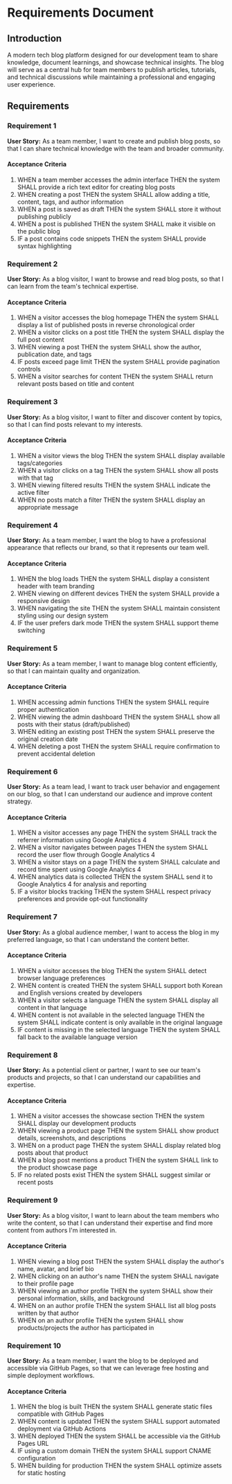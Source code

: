 # Requirements Document

## Introduction

A modern tech blog platform designed for our development team to share knowledge, document learnings, and showcase technical insights. The blog will serve as a central hub for team members to publish articles, tutorials, and technical discussions while maintaining a professional and engaging user experience.

## Requirements

### Requirement 1

**User Story:** As a team member, I want to create and publish blog posts, so that I can share technical knowledge with the team and broader community.

#### Acceptance Criteria

1. WHEN a team member accesses the admin interface THEN the system SHALL provide a rich text editor for creating blog posts
2. WHEN creating a post THEN the system SHALL allow adding a title, content, tags, and author information
3. WHEN a post is saved as draft THEN the system SHALL store it without publishing publicly
4. WHEN a post is published THEN the system SHALL make it visible on the public blog
5. IF a post contains code snippets THEN the system SHALL provide syntax highlighting

### Requirement 2

**User Story:** As a blog visitor, I want to browse and read blog posts, so that I can learn from the team's technical expertise.

#### Acceptance Criteria

1. WHEN a visitor accesses the blog homepage THEN the system SHALL display a list of published posts in reverse chronological order
2. WHEN a visitor clicks on a post title THEN the system SHALL display the full post content
3. WHEN viewing a post THEN the system SHALL show the author, publication date, and tags
4. IF posts exceed page limit THEN the system SHALL provide pagination controls
5. WHEN a visitor searches for content THEN the system SHALL return relevant posts based on title and content

### Requirement 3

**User Story:** As a blog visitor, I want to filter and discover content by topics, so that I can find posts relevant to my interests.

#### Acceptance Criteria

1. WHEN a visitor views the blog THEN the system SHALL display available tags/categories
2. WHEN a visitor clicks on a tag THEN the system SHALL show all posts with that tag
3. WHEN viewing filtered results THEN the system SHALL indicate the active filter
4. WHEN no posts match a filter THEN the system SHALL display an appropriate message

### Requirement 4

**User Story:** As a team member, I want the blog to have a professional appearance that reflects our brand, so that it represents our team well.

#### Acceptance Criteria

1. WHEN the blog loads THEN the system SHALL display a consistent header with team branding
2. WHEN viewing on different devices THEN the system SHALL provide a responsive design
3. WHEN navigating the site THEN the system SHALL maintain consistent styling using our design system
4. IF the user prefers dark mode THEN the system SHALL support theme switching

### Requirement 5

**User Story:** As a team member, I want to manage blog content efficiently, so that I can maintain quality and organization.

#### Acceptance Criteria

1. WHEN accessing admin functions THEN the system SHALL require proper authentication
2. WHEN viewing the admin dashboard THEN the system SHALL show all posts with their status (draft/published)
3. WHEN editing an existing post THEN the system SHALL preserve the original creation date
4. WHEN deleting a post THEN the system SHALL require confirmation to prevent accidental deletion

### Requirement 6

**User Story:** As a team lead, I want to track user behavior and engagement on our blog, so that I can understand our audience and improve content strategy.

#### Acceptance Criteria

1. WHEN a visitor accesses any page THEN the system SHALL track the referrer information using Google Analytics 4
2. WHEN a visitor navigates between pages THEN the system SHALL record the user flow through Google Analytics 4
3. WHEN a visitor stays on a page THEN the system SHALL calculate and record time spent using Google Analytics 4
4. WHEN analytics data is collected THEN the system SHALL send it to Google Analytics 4 for analysis and reporting
5. IF a visitor blocks tracking THEN the system SHALL respect privacy preferences and provide opt-out functionality

### Requirement 7

**User Story:** As a global audience member, I want to access the blog in my preferred language, so that I can understand the content better.

#### Acceptance Criteria

1. WHEN a visitor accesses the blog THEN the system SHALL detect browser language preferences
2. WHEN content is created THEN the system SHALL support both Korean and English versions created by developers
3. WHEN a visitor selects a language THEN the system SHALL display all content in that language
4. WHEN content is not available in the selected language THEN the system SHALL indicate content is only available in the original language
5. IF content is missing in the selected language THEN the system SHALL fall back to the available language version

### Requirement 8

**User Story:** As a potential client or partner, I want to see our team's products and projects, so that I can understand our capabilities and expertise.

#### Acceptance Criteria

1. WHEN a visitor accesses the showcase section THEN the system SHALL display our development products
2. WHEN viewing a product page THEN the system SHALL show product details, screenshots, and descriptions
3. WHEN on a product page THEN the system SHALL display related blog posts about that product
4. WHEN a blog post mentions a product THEN the system SHALL link to the product showcase page
5. IF no related posts exist THEN the system SHALL suggest similar or recent posts

### Requirement 9

**User Story:** As a blog visitor, I want to learn about the team members who write the content, so that I can understand their expertise and find more content from authors I'm interested in.

#### Acceptance Criteria

1. WHEN viewing a blog post THEN the system SHALL display the author's name, avatar, and brief bio
2. WHEN clicking on an author's name THEN the system SHALL navigate to their profile page
3. WHEN viewing an author profile THEN the system SHALL show their personal information, skills, and background
4. WHEN on an author profile THEN the system SHALL list all blog posts written by that author
5. WHEN on an author profile THEN the system SHALL show products/projects the author has participated in

### Requirement 10

**User Story:** As a team member, I want the blog to be deployed and accessible via GitHub Pages, so that we can leverage free hosting and simple deployment workflows.

#### Acceptance Criteria

1. WHEN the blog is built THEN the system SHALL generate static files compatible with GitHub Pages
2. WHEN content is updated THEN the system SHALL support automated deployment via GitHub Actions
3. WHEN deployed THEN the system SHALL be accessible via the GitHub Pages URL
4. IF using a custom domain THEN the system SHALL support CNAME configuration
5. WHEN building for production THEN the system SHALL optimize assets for static hosting